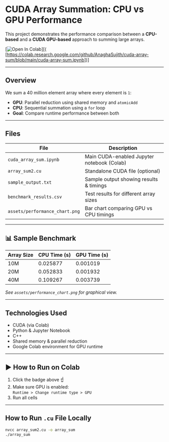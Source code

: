 #  CUDA Array Summation: CPU vs GPU Performance

This project demonstrates the performance comparison between a **CPU-based** and a **CUDA GPU-based** approach to summing large arrays.

[![Open In Colab](https://colab.research.google.com/assets/colab-badge.svg)][(
[https://colab.research.google.com/github/AnaghaSujith/cuda-array-sum/blob/main/cuda-array-sum.ipynb])]


---

## Overview

We sum a 40 million element array where every element is `1`:

- **GPU**: Parallel reduction using shared memory and `atomicAdd`
- **CPU**: Sequential summation using a `for` loop
- **Goal**: Compare runtime performance between both

---

## Files

| File                     | Description                                      |
|--------------------------|--------------------------------------------------|
| `cuda_array_sum.ipynb`   | Main CUDA-enabled Jupyter notebook (Colab)       |
| `array_sum2.cu`          | Standalone CUDA file (optional)                  |
| `sample_output.txt`      | Sample output showing results & timings          |
| `benchmark_results.csv`  | Test results for different array sizes           |
| `assets/performance_chart.png` | Bar chart comparing GPU vs CPU timings     |

---

## 📊 Sample Benchmark

| Array Size | CPU Time (s) | GPU Time (s) |
|------------|--------------|--------------|
| 10M        | 0.025877     | 0.001019     |
| 20M        | 0.052833     | 0.001932     |
| 40M        | 0.109267     | 0.003739     |

 *See `assets/performance_chart.png` for graphical view.*

---

## Technologies Used

- CUDA (via Colab)
- Python & Jupyter Notebook
- C++
- Shared memory & parallel reduction
- Google Colab environment for GPU runtime

---

## ▶️ How to Run on Colab

1. Click the badge above ☝️
2. Make sure GPU is enabled:  
   `Runtime > Change runtime type > GPU`
3. Run all cells

---

## How to Run `.cu` File Locally

```bash
nvcc array_sum2.cu -o array_sum
./array_sum
